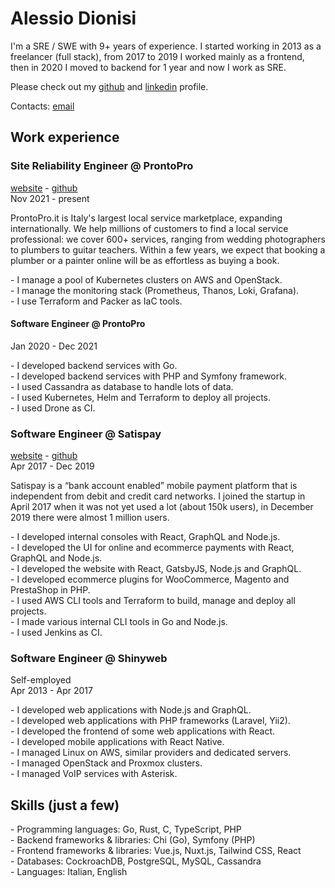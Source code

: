 # Alessio Dionisi

I'm a SRE / SWE with 9+ years of experience. I started working in 2013 as a freelancer (full stack), from 2017 to 2019 I worked mainly as a frontend, then in 2020 I moved to backend for 1 year and now I work as SRE.

Please check out my [github](https://github.com/adnsio) and [linkedin](https://linkedin.com/in/adnsio) profile.

Contacts: [email](mailto:hello@adns.io)

## Work experience

### Site Reliability Engineer @ ProntoPro

[website](https://www.prontopro.it) - [github](https://github.com/prontopro)<br />
Nov 2021 - present

ProntoPro.it is Italy's largest local service marketplace, expanding internationally. We help millions of customers to find a local service professional: we cover 600+ services, ranging from wedding photographers to plumbers to guitar teachers. Within a few years, we expect that booking a plumber or a painter online will be as effortless as buying a book.

\- I manage a pool of Kubernetes clusters on AWS and OpenStack.<br />
\- I manage the monitoring stack (Prometheus, Thanos, Loki, Grafana).<br />
\- I use Terraform and Packer as IaC tools.

#### Software Engineer @ ProntoPro

Jan 2020 - Dec 2021

\- I developed backend services with Go.<br />
\- I developed backend services with PHP and Symfony framework.<br />
\- I used Cassandra as database to handle lots of data.<br />
\- I used Kubernetes, Helm and Terraform to deploy all projects.<br />
\- I used Drone as CI.

### Software Engineer @ Satispay

[website](https://www.satispay.com) - [github](https://github.com/satispay)<br />
Apr 2017 - Dec 2019

Satispay is a “bank account enabled” mobile payment platform that is independent from debit and credit card networks. I joined the startup in April 2017 when it was not yet used a lot (about 150k users), in December 2019 there were almost 1 million users.

\- I developed internal consoles with React, GraphQL and Node.js.<br />
\- I developed the UI for online and ecommerce payments with React, GraphQL and Node.js.<br />
\- I developed the website with React, GatsbyJS, Node.js and GraphQL.<br />
\- I developed ecommerce plugins for WooCommerce, Magento and PrestaShop in PHP.<br />
\- I used AWS CLI tools and Terraform to build, manage and deploy all projects.<br />
\- I made various internal CLI tools in Go and Node.js.<br />
\- I used Jenkins as CI.

### Software Engineer @ Shinyweb

Self-employed<br />
Apr 2013 - Apr 2017

\- I developed web applications with Node.js and GraphQL.<br />
\- I developed web applications with PHP frameworks (Laravel, Yii2).<br />
\- I developed the frontend of some web applications with React.<br />
\- I developed mobile applications with React Native.<br />
\- I managed Linux on AWS, similar providers and dedicated servers.<br />
\- I managed OpenStack and Proxmox clusters.<br />
\- I managed VoIP services with Asterisk.

## Skills (just a few)

\- Programming languages: Go, Rust, C, TypeScript, PHP<br />
\- Backend frameworks & libraries: Chi (Go), Symfony (PHP)<br />
\- Frontend frameworks & libraries: Vue.js, Nuxt.js, Tailwind CSS, React<br />
\- Databases: CockroachDB, PostgreSQL, MySQL, Cassandra<br />
\- Languages: Italian, English
